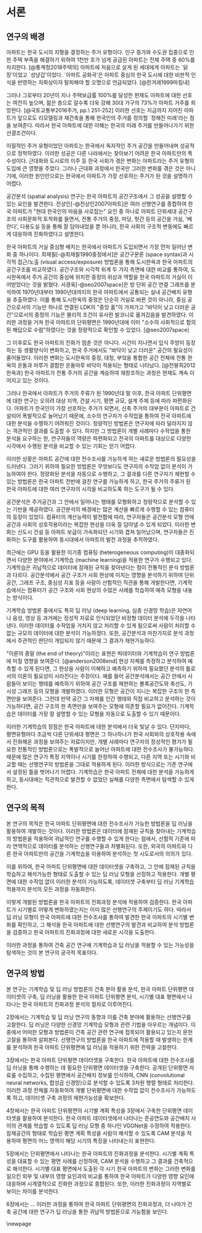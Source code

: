 <!-- 페이지당 1천 자 -->

# 서론

<!-- 10 페이지 = 1만 자 -->

## 연구의 배경

<!-- 한국에서 아파트는 중요하다 -->

아파트는 한국 도시의 지형을 결정하는 주거 유형이다.
인구 증가와 수도권 집중으로 인한 주택 부족을 해결하기 위하여
1천만 호가 넘게 공급된 아파트는 전체 주택 중 60%를 차지한다. [@통계청2018주택의]
아파트에 처음으로 살게 된 세대에게 아파트는 \`닭장'이었고 \`성냥갑'이었다.
\`아파트 공화국'은 아파트 중심의 한국 도시에 대한
비판적 인식을 반영하는 자화상이자 탈피해야 할 오명으로 언급되었다. [@한겨레1999마침내]

그러나 그로부터 20년이 지나 주택보급률 100%를 달성한 현재도
아파트에 대한 선호는 여전히 높으며,
젊은 층으로 갈수록 더욱 강해
30대 가구의 73%가 아파트 거주를 희망한다. [@국토교통부2016주거, pp.\ 251-252]
이러한 선호는 지금까지 지어진 아파트가
앞으로도 리모델링과 재건축을 통해
한국인의 주거를 정의할 \`정해진 미래'라는 점을 보여준다.
따라서 한국 아파트에 대한 이해는 한국의 미래 주거를 만들어나가기 위한 선결조건이다.

<!-- 한국 아파트의 특수성 -->

이질적인 주거 유형이었던 아파트는
한국에서 독자적인 주거 공간을 만들어내며 성공적으로 정착하였다.
이러한 성공은 다른 나라에서는 찾아보기 어려운 한국 아파트만의 특수성이다.
근대화와 도시로의 이주 등 한국 사회가 겪은 변화는 아파트라는 주거 유형의 도입에 큰 영향을 주었다.
그러나 근대화 과정에서 한국만 그러한 변화를 겪은 것은 아니기에,
이러한 원인만으로는 한국에서 아파트가 가장 선호하는 주거가 된 것을 설명하기 어렵다.

<!-- 공간분석은 한국 아파트 공간구조의 토착화를 밝혀냈다 -->

공간분석 (spatial analysis) 연구는 한국 아파트의 공간구조에서 그 성공을 설명할 수 있는 요인을 발견한다.
전상인[-@전상인2007아파트]은 여러 선행연구를 종합하여
한국 아파트가 "현대 한국인의 마음을 사로잡는" 요인 중 하나로
아파트 단위세대 공간구조의 사회문화적 토착화를 들면서,
전통 주거의 중정, 마당, 헛간 등의 공간을
거실, '베란다', 다용도실 등을 통해 잘 담아내었을 뿐 아니라,
한국 사회의 구조적 변동에도 빠르게 대응하여 진화하였다고 설명한다.

한국 아파트의 거실 중심형 배치는 한국에서 아파트가 도입되면서 가장 먼저 일어난 변화 중 하나이다.
최재필[-@최재필1990중정에서]은
공간구문론 (space syntax)과
시각적 접근/노출 (visual access/exposure) 방법론을 통해
도시한옥과 한국 아파트의 공간구조를 비교하였다.
공간구조와 시각적 위계 두 가지 측면에 대한 비교를 통하여,
도시한옥에서 주거 공간의 중심에 위치한 중정의 위상과 역할을
한국 아파트의 거실이 이어받았다는 것을 밝혔다.
서경욱[-@seo2007space]은
방 단위 공간 연결 그래프를 분석하여
1970년대부터 1990년대까지의 한국 아파트에서 공통되는 실내 공간배치 유형을 추출하였다.
이를 통해 도시한옥의 중정은 단순히 거실로 바뀐 것이 아니라,
중심 공간으로서의 기능만 하나로 연결된 LDK의 "중앙 홀"이 가져가고
"바닥이 낮고 더러운 공간"으로서의 중정의 기능은
물리적 조건이 유사한 발코니로 옮겨갔음을 발견하였다.
이러한 과정을 거쳐
한국 아파트의 단위평면은 1990년대에 이미
"소수의 사회적으로 합의된 해답으로 수렴"하였다는 것을
정량적으로 확인할 수 있었다.
[@seo2007space]

그 이후로도 한국 아파트의 진화가 멈춘 것은 아니다.
시간이 지나면서 입식 주방이 등장하는 등 생활양식이 변화하고,
한국 주거에서도 "바닥이 낮고 더러운" 공간의 필요성이 줄어들었다.
이러한 변화는 도시한옥의 중정, 대청, 부엌을 통합한 공간 전체에
전통 한옥의 온돌과 마루가 결합한 온돌마루 바닥이 적용되는 형태로 나타났다. [@전봉희2012한옥과]
한국 아파트가 전통 주거의 공간을 계승하여 재창조하는 과정은 현재도 계속 이어지고 있는 것이다.

그러나 한국에서 아파트가 주거의 주류가 된 1990년대 말 이후,
한국 아파트 단위평면에 대한 연구는 오히려
대상 지역, 건설 시기, 평면 규모, 설계 주체 등에 따라 파편화된다.
아파트가 한국인이 가장 선호하는 주거가 되면서,
신축 주거의 대부분이 아파트로 건설되어 폭발적으로 늘어났기 때문에,
소수의 연구자가 수작업을 통하여 전국 아파트에 대한 분석을 수행하기 어려워진 것이다.
정량적인 방법론은 연구자에 따라 달라지지 않는 객관적인 결과를 도출할 수 있다.
하지만
그 방법론이 개별 사례마다 수작업을 통한 분석을 요구하는 한,
연구자들의 역량은 파편화되고
전국의 아파트를 대상으로 다양한 시각에서 수행된 분석을 비교할 수 있는 기회는 얻기 어렵다.

이러한 상황은
아파트 공간에 대한 전수조사를 가능하게 하는 새로운 방법론의 필요성을 드러낸다.
그러기 위하여 필요한 방법론은
무엇보다도 연구자의 수작업 없이 분석이 가능하여야 한다.
정량화된 분석을 자동으로 수행하고, 그 결과를 다른 연구자가 재현할 수 있는 방법론은
한국 아파트 전반에 걸친 연구를 가능하게 하고,
한국 주거의 주류가 된 한국 아파트에 대한
여러 연구자의 시각을 비교하도록 하는 도구가 될 수 있다.

<!-- 공간분석 방법론의 발전은 컴퓨터의 발전과 연계되었다 -->

공간분석은 주거공간과 그 안에서 일어나는 행태를 모형화하고 정량적으로 분석할 수 있는 기반을 제공하였다.
공간분석의 배경에는 많은 계산을 빠르게 수행할 수 있는 컴퓨터의 등장이 있었다.
컴퓨터의 계산능력이 발전함에 따라, 연구자들은
공간분석 모형 안에
공간과 사회의 상호작용이라는 복잡한 현상을 더욱 잘 담아낼 수 있게 되었다.
이러한 변화는 신도시 건설 등 아파트 보급이 가속화되던 시기와 겹쳐 일어났으며,
연구자들은 진화하는 도구를 활용하여 동시대에서 아파트의 발전 과정을 추적하였다.

<!-- 컴퓨터 발전의 최신 상황은 기계학습과 딥 러닝의 등장이다 -->

최근에는 GPU 등을 활용한 이기종 컴퓨팅 (heterogeneous computing)이 대중화되면서
다양한 분야에서 기계학습 (machine learning)을 적용한 연구가 수행되고 있다.
기계학습은 귀납적으로 데이터에 잠재된 규칙을 찾아낸다는 점이 전통적인 분석 방법론과 다르다.
공간분석에서 공간 구조가 사회 현상에 미치는 영향을 분석하기 위하여
단위공간, 그래프 구조, 중심성 지표 등을 사람이 선험적인 직관을 통해 개발한다면,
기계학습에서는 컴퓨터가 공간 구조와 사회 현상의 수많은 사례를 학습하여 예측 모형을 내놓는 방식이다.

기계학습 방법론 중에서도 특히 딥 러닝 (deep learning, 심층 신경망 학습)은
자연어나 음성, 영상 등 과거에는 정성적 자료로 인식되었던 비정형 데이터 분석에 두각을 나타낸다.
이러한 데이터를 수작업을 거치지 않고 처리할 수 있게 됨으로써
사람이 처리할 수 없는 규모의 데이터에 대한 분석이 가능하졌다.
또한, 공간분석과 마찬가지로 분석 과정에서 주관적인 판단이 개입되지 않기 때문에
그 결과가 재현가능하다.

"이론의 종말 (the end of theory)"이라는 표현은
빅데이터와 기계학습이 연구 방법론에 미칠 영향을 보여준다.
[@anderson2008end]
현상 자체를 측정하고 분석하여 예측할 수 있게 된다면,
그 현상을 사람이 이해하고 예측하기 위하여 필요했던
분석의 틀로서의 이론의 필요성이 사라진다는 주장이다.
예를 들어 공간분석에서는
공간 안에서 사람들이 보이는 행태를 예측하기 위하여
공간 구조를 재현하는
볼록공간도와 축선도, 가시성 그래프 등의 모형을 개발하였다.
이러한 모형은 공간이 지니는 복잡한 구조의 한 측면만을 보여준다.
그런데
만약 공간 그 자체를 인간 행태와 직접 비교하고 분석하는 것이 가능하다면,
공간 구조의 한 측면만을 보여주는 모형에 의존할 필요가 없어진다.
기계학습은
데이터를 가장 잘 설명할 수 있는 모형을 자동으로 도출할 수 있기 때문이다.

<!-- 한국 아파트 연구에 딱 맞는 도구이다 -->

이러한 기계학습의 장점은 한국 아파트에 대한 분석에서 더욱 빛날 수 있다.
단지마다, 평면유형마다 조금씩 다른 단위세대 평면은
그 하나하나가 한국 사회와의 상호작용 속에서 진화해온 과정을 보여주는 자료이지만,
개별 사례마다 연구자의 정성적인 평가가 필요한
전통적인 방법론으로는 폭발적으로 늘어난 아파트에 대한 전수조사가 불가능하다.
때문에 많은 연구가 특정 지역이나 시기를 한정하여 수행되고,
다른 지역 또는 시기와 비교할 때는 선행연구의 방법론을 그대로 적용하게 된다.
이러한 방식으로는 기존 연구에서 설정된 틀을 벗어나기 어렵다.
기계학습은 한국 아파트 전체에 대한 분석을 가능하게 하고,
동시대에는 직관적으로 발견할 수 없었던 실체를 다양한 측면에서 탐색할 수 있게 한다.

## 연구의 목적

<!-- 한국 아파트 분석에 기계학습을 적용해보겠다 -->

본 연구의 목적은
한국 아파트 단위평면에 대한 전수조사가 가능한 방법론을
딥 러닝을 활용하여 개발하는 것이다.
이러한 방법론은
데이터에 잠재된 규칙을 찾아내는 기계학습의 방법론을 적용하여
귀납적인 연구를 수행할 수 있게 한다는 점에서,
선험적 기준에 따라 연역적으로 데이터를 분석하는
선행연구들과 차별화된다.
또한,
외국의 아파트와 다른 한국 아파트만의 공간을
기계학습을 이용하여 분석하는 첫 시도로서의 의의가 있다.

이를 위하여,
한국 아파트 단위평면에 대한 데이터셋을 구축하고,
그 안에 잠재된 규칙을 학습하고 해석가능한 형태로 도출할 수 있는
딥 러닝 모형을 선정하고 적용한다.
개별 평면에 대한 수작업 없이 이러한 분석이 가능하도록,
데이터셋 구축부터 딥 러닝 기계학습 적용까지
분석의 모든 과정을 자동화한다.

이렇게 개발된 방법론을
한국 아파트의 진화과정 분석에 적용하여 검증한다.
한국 아파트가 시기별로 어떻게 변화하였는지는
이미 많은 선행연구의 주제이기도 하다.
따라서 딥 러닝 모형이 한국 아파트에 대한 전수조사를 통하여 발견한
한국 아파트의 시기별 변화를 확인하고,
그 해석을 한국 아파트에 대한 선행연구의 발견과 비교하여
분석 방법론을 검증하고 한국 아파트의 진화과정에 대한 새로운 시각을 도출한다.

이러한 과정을 통하여
건축 공간 연구에 기계학습과 딥 러닝을 적용할 수 있는 가능성을 탐색하는 것이
본 연구의 궁극적 목표이다.

## 연구의 방법

본 연구는
기계학습 및 딥 러닝 방법론의 건축 분야 활용 분석,
한국 아파트 단위평면 데이터셋의 구축,
딥 러닝을 활용한 한국 아파트 단위평면 분석,
시기별 대표 평면에서 나타나는 한국 아파트의 진화과정 분석의 절차로 이루어진다.

2장에서는 기계학습 및 딥 러닝 연구의 동향과 이를 건축 분야에 활용하는 선행연구를 고찰한다.
딥 러닝은 다양한 신경망 기계학습 모형과 관련 기법을 아우르는 개념이다.
이 중에서 어떠한 모형과 방법론이
건축 공간 관련 연구에 접목되어 활용되고 있는지
문헌 고찰을 통하여 살펴본다.
선행연구의 방법론을 한국 아파트에 적용할 때 발생하는 한계를 분석하여
한국 아파트 단위평면에 딥 러닝을 적용하기 위한 전략을 고찰한다.

3장에서는 한국 아파트 단위평면 데이터셋을 구축한다.
한국 아파트에 대한 전수조사를
딥 러닝을 통해 수행하는 데 필요한
단위평면 데이터셋을 구축한다.
공개된 단위평면 자료를 수집하고,
수집된 평면에서 공간배치 정보를 인식하여,
CNN (convolutional neural networks, 합성곱 신경망)으로 분석할 수 있도록 3차원 행렬 형태로 처리한다.
이러한 과정 전체를 자동화하여
개별 단위평면에 대한 수작업 없이 전수조사가 가능하도록 하고,
데이터셋 구축 과정의 재현가능성을 확보한다.

4장에서는
한국 아파트 단위평면의 시기별 계획 특성을
3장에서 구축한 단위평면 데이터셋을 활용하여 분석한다.
한국 아파트 데이터셋에서 나타나는 준공연도와 공간배치 사이의 관계를
학습할 수 있도록 딥 러닝 모형 중 하나인 VGGNet을 수정하여 적용한다.
잠재공간의 형태로 학습된 평면 계획 특성을 사람이 해석할 수 있도록
CAM 분석을 적용하여 평면의 어느 영역이 해당 시기의 특징을 나타내는지 표현한다.

5장에서는 단위평면에서 나타나는 한국 아파트의 진화과정을 분석한다.
시기별 계획 특성을 대표할 수 있는 평면 사례를 선정하여,
CAM 분석을 수행하고 그 결과를 건축적으로 해석한다.
시기별 대표 평면에서 도출된 각 시기 한국 아파트의 변화는
그러한 변화를 일으킨 외부 및 내부의 영향 요인과의 비교를 통하여
한국 아파트가 다양한 영향 요인에 대응하며 시계열적으로 진화한 과정으로 종합된다.
또한, 이러한 진화과정이 지역별로 보이는 차이를 분석한다.

6장에서는
...
이러한 과정을 통하여
한국 아파트 단위평면의 진화과정과, 더 나아가 건축 공간에 대한 연구가
딥 러닝을 통한 귀납적 방법론으로 가능함을 보인다.

\newpage
